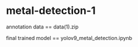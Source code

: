 # metal-detection-1

annotation data == data(1).zip


final trained model == yolov9_metal_detection.ipynb
